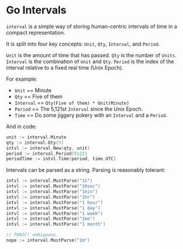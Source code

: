 Go Intervals
============

`interval` is a simple way of storing human-centric intervals of time in a
compact representation.

It is split into four key concepts: `Unit`, `Qty`, `Interval`, and `Period`.

`Unit` is the amount of time that has passed. `Qty` is the number of `Units`.
`Interval` is the combination of `Unit` and `Qty`. `Period` is the index of
the interval relative to a fixed real time (Unix Epoch).

For example:

- `Unit` == Minute
- `Qty` == Five of them
- `Interval` == `Qty(Five of them) * Unit(Minute)`
- `Period` == The 5,121st `Interval` since the Unix Epoch.
- `Time` == Do some jiggery pokery with an `Interval` and a `Period`.

And in code:

```go
unit := interval.Minute
qty := interval.Qty(5)
intvl := interval.New(qty, unit)
period := interval.Period(5121)
periodTime := intvl.Time(period, time.UTC)
```


Intervals can be parsed as a string. Parsing is reasonably tolerant:

```go
intvl := interval.MustParse("1s")
intvl := interval.MustParse("10sec")
intvl := interval.MustParse("1min")
intvl := interval.MustParse("1hr")
intvl := interval.MustParse("1 hour")
intvl := interval.MustParse("1 day")
intvl := interval.MustParse("1 week")
intvl := interval.MustParse("1mo")
intvl := interval.MustParse("1 month")

// PANIC! ambiguous.
nope := interval.MustParse("1m") 
```
